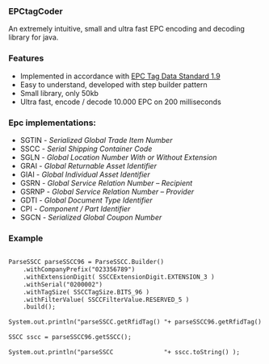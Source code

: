 

### EPCtagCoder

An extremely intuitive, small and ultra fast EPC encoding and decoding library for java. 


### Features

- Implemented in accordance with [EPC Tag Data Standard 1.9](http://www.gs1.org/epc/tag-data-standard)
- Easy to understand, developed with step builder pattern
- Small library, only 50kb
- Ultra fast, encode / decode 10.000 EPC on 200 milliseconds


### Epc implementations:

- SGTIN - _Serialized Global Trade Item Number_
- SSCC  - _Serial Shipping Container Code_
- SGLN  - _Global Location Number With or Without Extension_
- GRAI  - _Global Returnable Asset Identifier_
- GIAI  - _Global Individual Asset Identifier_
- GSRN  - _Global Service Relation Number – Recipient_
- GSRNP - _Global Service Relation Number – Provider_
- GDTI  - _Global Document Type Identifier_
- CPI   - _Component / Part Identifier_
- SGCN  - _Serialized Global Coupon Number_


### Example

```markdown

ParseSSCC parseSSCC96 = ParseSSCC.Builder()
	.withCompanyPrefix("023356789")
	.withExtensionDigit( SSCCExtensionDigit.EXTENSION_3 )
	.withSerial("0200002")
	.withTagSize( SSCCTagSize.BITS_96 )
	.withFilterValue( SSCCFilterValue.RESERVED_5 )
	.build();
		
System.out.println("parseSSCC.getRfidTag() "+ parseSSCC96.getRfidTag() );
		
SSCC sscc = parseSSCC96.getSSCC();
		
System.out.println("parseSSCC              "+ sscc.toString() );   
     

```

